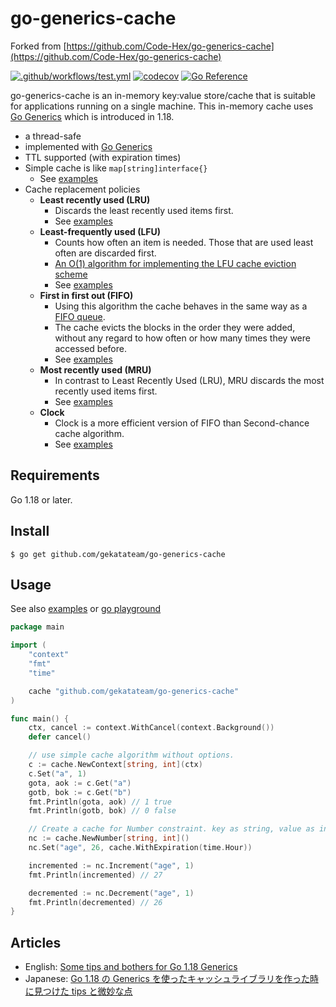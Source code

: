 # go-generics-cache

Forked from [https://github.com/Code-Hex/go-generics-cache](https://github.com/Code-Hex/go-generics-cache)

[![.github/workflows/test.yml](https://github.com/gekatateam/go-generics-cache/actions/workflows/test.yml/badge.svg)](https://github.com/gekatateam/go-generics-cache/actions/workflows/test.yml) [![codecov](https://codecov.io/gh/gekatateam/go-generics-cache/branch/main/graph/badge.svg?token=Wm7UEwgiZu)](https://codecov.io/gh/gekatateam/go-generics-cache) [![Go Reference](https://pkg.go.dev/badge/github.com/gekatateam/go-generics-cache.svg)](https://pkg.go.dev/github.com/gekatateam/go-generics-cache)

go-generics-cache is an in-memory key:value store/cache that is suitable for applications running on a single machine. This in-memory cache uses [Go Generics](https://go.dev/blog/generics-proposal) which is introduced in 1.18.

- a thread-safe
- implemented with [Go Generics](https://go.dev/blog/generics-proposal)
- TTL supported (with expiration times)
- Simple cache is like `map[string]interface{}`
  - See [examples](https://github.com/gekatateam/go-generics-cache/blob/main/policy/simple/example_test.go)
- Cache replacement policies
  - **Least recently used (LRU)**
    - Discards the least recently used items first.
    - See [examples](https://github.com/gekatateam/go-generics-cache/blob/main/policy/lru/example_test.go)
  - **Least-frequently used (LFU)**
    - Counts how often an item is needed. Those that are used least often are discarded first.
    - [An O(1) algorithm for implementing the LFU cache eviction scheme](http://dhruvbird.com/lfu.pdf)
    - See [examples](https://github.com/gekatateam/go-generics-cache/blob/main/policy/lfu/example_test.go)
  - **First in first out (FIFO)**
    - Using this algorithm the cache behaves in the same way as a [FIFO queue](https://en.wikipedia.org/wiki/FIFO_(computing_and_electronics)).
    - The cache evicts the blocks in the order they were added, without any regard to how often or how many times they were accessed before.
	- See [examples](https://github.com/gekatateam/go-generics-cache/blob/main/policy/fifo/example_test.go)
  - **Most recently used (MRU)**
    - In contrast to Least Recently Used (LRU), MRU discards the most recently used items first.
	- See [examples](https://github.com/gekatateam/go-generics-cache/blob/main/policy/mru/example_test.go)
  - **Clock**
    - Clock is a more efficient version of FIFO than Second-chance cache algorithm.
	- See [examples](https://github.com/gekatateam/go-generics-cache/blob/main/policy/clock/example_test.go)

## Requirements

Go 1.18 or later.

## Install

    $ go get github.com/gekatateam/go-generics-cache

## Usage

See also [examples](https://github.com/gekatateam/go-generics-cache/blob/main/example_test.go) or [go playground](https://go.dev/play/p/kDs-6wpRAcX)

```go
package main

import (
	"context"
	"fmt"
	"time"

	cache "github.com/gekatateam/go-generics-cache"
)

func main() {
	ctx, cancel := context.WithCancel(context.Background())
	defer cancel()

	// use simple cache algorithm without options.
	c := cache.NewContext[string, int](ctx)
	c.Set("a", 1)
	gota, aok := c.Get("a")
	gotb, bok := c.Get("b")
	fmt.Println(gota, aok) // 1 true
	fmt.Println(gotb, bok) // 0 false

	// Create a cache for Number constraint. key as string, value as int.
	nc := cache.NewNumber[string, int]()
	nc.Set("age", 26, cache.WithExpiration(time.Hour))

	incremented := nc.Increment("age", 1)
	fmt.Println(incremented) // 27

	decremented := nc.Decrement("age", 1)
	fmt.Println(decremented) // 26
}
```

## Articles

- English: [Some tips and bothers for Go 1.18 Generics](https://dev.to/codehex/some-tips-and-bothers-for-go-118-generics-lc7)
- Japanese: [Go 1.18 の Generics を使ったキャッシュライブラリを作った時に見つけた tips と微妙な点](https://zenn.dev/codehex/articles/3e6935ee6d853e)
